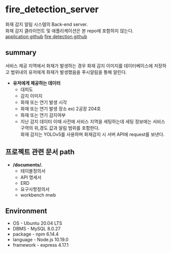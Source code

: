 # fire_detection_server

화재 감지 알림 시스템의 Back-end server.  
화재 감지 클라이언트 및 애플리케이션은 본 repo에 포함하지 않는다.  
[application github](https://github.com/yang2968/FIAS_front-end)
[fire detection github](https://github.com/dldudcks1779/FIAS_Detector)

## summary
서비스 제공 지역에서 화재가 발생하는 경우 화재 감지 이미지를 데이터베이스에 저장하고 범위내의 유저에게 화재가 발생했음을 푸시알림을 통해 알린다.  
* **유저에게 제공하는 데이터**
    * 대피도
    * 감지 이미지
    * 화재 또는 연기 발생 시각
    * 화재 또는 연기 발생 장소 ex) 2공장 204호
    * 화재 또는 연기 감지여부
    * 지난 감지 데이터
이때 사전에 서비스 지역을 세팅하는데 세팅 정보에는 서비스 구역의 위,경도 값과 알림 범위를 포함한다.  
화재 감지는 YOLOv5를 사용하며 화재감지 시 서버 API에 request를 보낸다. 

## 프로젝트 관련 문서 path
* **/documents/.**
    * 테이블정의서
    * API 명세서
    * ERD
    * 요구사항정의서
    * workbench mwb

## Environment
* OS - Ubuntu 20.04 LTS
* DBMS - MySQL 8.0.27
* package - npm 6.14.4
* language - Node.js 10.19.0
* framework - express 4.17.1
